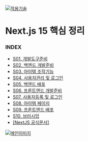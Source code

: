 [![적용기술](https://skillicons.dev/icons?i=nextjs,ts,react,vercel)](../README.md)

# Next.js 15 핵심 정리

### INDEX

- [S01. 개발도구준비            ][link_01]
- [S02. 백엔드 개발준비         ][link_02]
- [S03. 아이템 조작기능         ][link_03]
- [S04. 사용자관리 및 로그인     ][link_04]
- [S05. 백엔드 배포             ][link_05]
- [S06. 프론트엔드 개발준비      ][link_06]
- [S07. 사용자등록 및 로그인     ][link_07]
- [S08. 아이템 페이지           ][link_08]
- [S09. 프론트엔드 배포         ][link_09]
- [S10. 브러시업               ][link_10]
- [[NextJS 공식문서]][link_docs] 

[![메인이미지](../images/nextjs_main.jpg)](https://www.heropy.dev/p/n7JHmI)

[nextjs15]: https://nextjs-ko.org/docs/app/building-your-application/upgrading/version-15
[link_01]: ./sect_01.md
[link_02]: ./sect_02.md
[link_03]: ./sect_03.md
[link_04]: ./sect_04.md
[link_05]: ./sect_05.md
[link_06]: ./sect_06.md
[link_07]: ./sect_07.md
[link_08]: ./sect_08.md
[link_09]: ./sect_09.md
[link_10]: ./sect_10.md
[link_docs]: https://nextjs-ko.org/docs 

